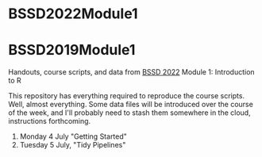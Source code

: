 # BSSD2022Module1

# BSSD2019Module1
Handouts, course scripts, and data from [BSSD 2022](https://ced.cat/courses/barcelona-summer-school-of-demography/) Module 1: Introduction to R

This repository has everything required to reproduce the course scripts. Well, almost everything. Some data files will be introduced over the course of the week, and I'll probably need to stash them somewhere in the cloud, instructions forthcoming.

1. Monday 4 July "Getting Started"
2. Tuesday 5 July, "Tidy Pipelines"
